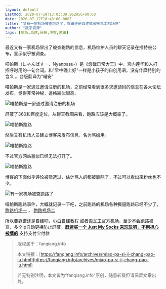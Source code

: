 ```yaml
---
layout: default
Lastmod: 2020-07-18T13:03:39.962956+00:00
date: 2020-07-12T18:48:00.000Z
title: "又有一家机场被查跑路了，靠谱还是自建或者搬瓦工机场吧"
author: "数字资源"
tags: [帕斯,自建,屏蔽,博客,邀请]
---
```


最近又有一家机场冒出了被查跑路的信息，机场维护人员的聊天记录在推特被公布，显示似乎被调查。

喵帕斯（にゃんぱすー，Nyanpasu-）是《悠哉日常大王》中，宫内莲华和人打招呼时用的一句台词。和"早中晚上好"一样是小孩子的自创用语，没有什麽特别的含义 。台版翻译为"喵安"

喵帕斯是一家通过邀请注册的机场，之前经常看到很多求邀请码的信息在各大论坛发布，觉得非常神秘，逼格貌似很高。

![喵帕斯是一家通过邀请注册的机场](https://images.weserv.nl/?url=https%3A//www.fanqiang.info/usr/uploads/2020/07/2245589690.jpg)

屏蔽了360和百度定位，从聊天截图来看，跑路应该是大概率了。

![喵帕斯跑路](https://images.weserv.nl/?url=https%3A//www.fanqiang.info/usr/uploads/2020/07/2420939949.jpg)

然后又有机场人员建立博客来发布信息，名为骂娘用。

![喵帕斯跑路](https://images.weserv.nl/?url=https%3A//www.fanqiang.info/usr/uploads/2020/07/2851087615.png)

不过官方网站貌似已经无法打开了。

![喵帕斯跑路](https://images.weserv.nl/?url=https%3A//www.fanqiang.info/usr/uploads/2020/07/2578768086.jpg)

博客的下面似乎评论被筛选过，估计骂人的都被删除了，不过可以看出来粉丝也不少。

![有一家机场被查跑路了](https://images.weserv.nl/?url=https%3A//www.fanqiang.info/usr/uploads/2020/07/1969370678.jpg)

喵帕斯跑路事件，大概就记录一下吧，之前跑路的机场各种撕逼跑路已经不少了， [跑路机场一](https://fanqiang.info/archives/PdoMo-DNS-closed.html) ， [跑路机场二](https://fanqiang.info/archives/ai-guo-ji-chang-guan-bi-le.html)

所以要靠谱还是自建吧，[小白自建教程](https://fanqiang.info/archives/vultr-google-bbr-shadowsocks-tutorials.html) 或者[搬瓦工官方机场](https://fanqiang.info/archives/justmysocks-full-tutorial-for-beginners.html)，至少不会跑路被查，多个ip自动更换防止屏蔽。**[赶紧买一个 Just My Socks 来玩玩吧，不用担心被墙的](https://fanqiang.info/go/justmysocks/)** 支持支付宝付款

> 版权属于：fanqiang.info
> 
> 本文链接：[https://fanqiang.info/archives/miao-pa-si-ji-chang-pao-lu.html](https://fanqiang.info/archives/miao-pa-si-ji-chang-pao-lu.html)
> 
> 若无特别注明，本文皆为“fanqiang.info”原创，随意转载但请保留文章出处。

